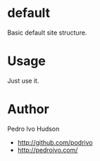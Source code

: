 default
=======
Basic default site structure.


# Usage
Just use it.


# Author
Pedro Ivo Hudson

+ http://github.com/podrivo
+ http://pedroivo.com/